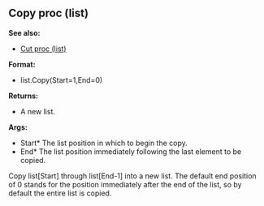 ## Copy proc (list)
**See also:**
*   [Cut proc (list)](/list/proc/Cut)
<!-- -->
**Format:**
*   list.Copy(Start=1,End=0)
<!-- -->
**Returns:**
*   A new list.
<!-- -->
**Args:**
*   Start* The list position in which to begin the copy.
*   End* The list position immediately following the last element to be
    copied.


Copy list\[Start\] through list\[End-1\] into a new list. The
default end position of 0 stands for the position immediately after the
end of the list, so by default the entire list is copied.
